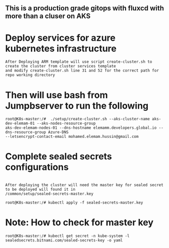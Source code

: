 ## This is a production grade gitops with fluxcd with more than a cluser on AKS


# Deploy services for azure kubernetes infrastructure

```
After Deploying ARM template will use script create-cluster.sh to create the cluster from cluster services template 
and modify create-cluster.sh line 31 and 52 for the correct path for repo working directory 
```

# Then will use bash from Jumpbserver to run the following 
```
root@K8s-master:/#  ./setup/create-cluster.sh --aks-cluster-name aks-dev-elemam-01 --aks-nodes-resource-group 
aks-dev-elemam-nodes-01 --dns-hostname elemamm.developers.global.io --dns-resource-group Azure-DNS 
--letsencrypt-contact-email mohamed.elemam.hussin@gmail.com
```

# Complete sealed secrets configurations

```

After deploying the cluster will need the master key for sealed secret to be deployed will found it in 
/common/setup/sealed-secrets-master.key

root@K8s-master:/# kubectl apply -f sealed-secrets-master.key
```

# Note: How to check for master key 
```
root@K8s-master:/# kubectl get secret -n kube-system -l sealedsecrets.bitnami.com/sealed-secrets-key -o yaml 
```